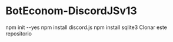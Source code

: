 # BotEconom-DiscordJSv13
npm init --yes
npm install discord.js
npm install sqlite3
Clonar este repositorio
